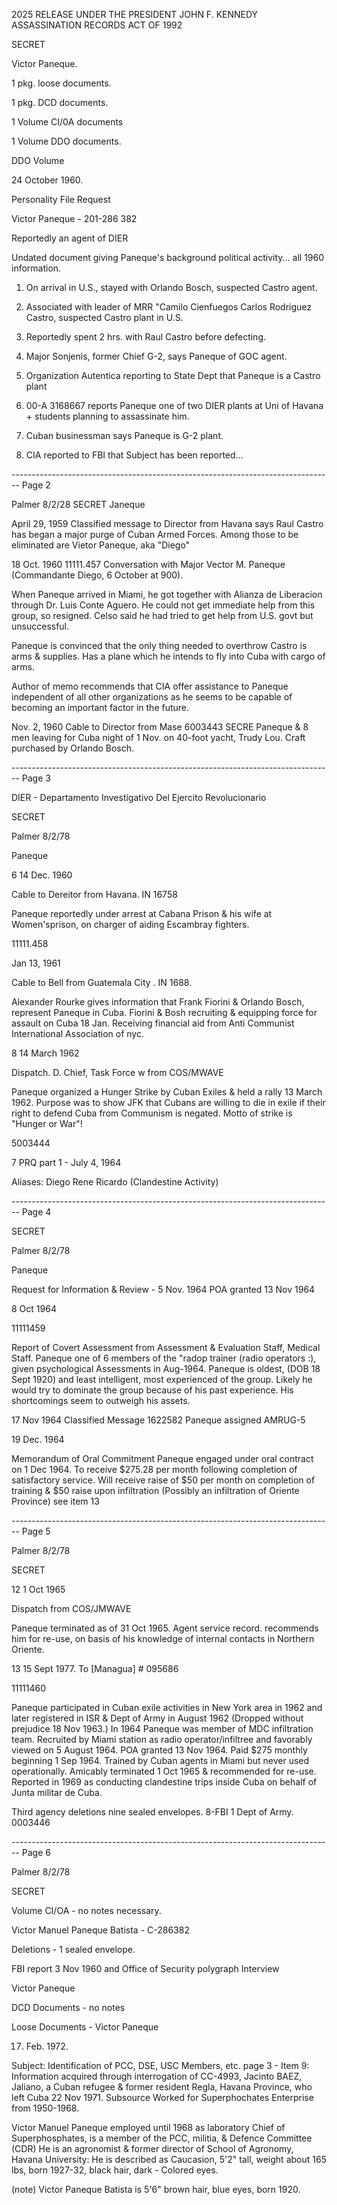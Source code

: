 2025 RELEASE UNDER THE PRESIDENT JOHN F. KENNEDY ASSASSINATION RECORDS ACT OF 1992

SECRET

Victor Paneque.

1 pkg. loose documents.

1 pkg. DCD documents.

1 Volume CI/0A documents

1 Volume DDO documents.

DDO Volume

24 October 1960.

Personality File Request

Victor Paneque - 201-286 382

Reportedly an agent of DIER

Undated document giving Paneque's background political activity... all 1960 information.

1.  On arrival in U.S., stayed with Orlando Bosch, suspected Castro agent.

2.  Associated with leader of MRR "Camilo Cienfuegos Carlos Rodriguez Castro, suspected Castro plant in U.S.

3.  Reportedly spent 2 hrs. with Raul Castro before defecting.

4.  Major Sonjenis, former Chief G-2, says Paneque of GOC agent.

5.  Organization Autentica reporting to State Dept that Paneque is a Castro plant

6.  00-A 3168667 reports Paneque one of two DIER plants at Uni of Havana + students planning to assassinate him.

7.  Cuban businessman says Paneque is G-2 plant.

8.  CIA reported to FBI that Subject has been reported...


-------------------------------------------------------------------------------- Page 2

Palmer
8/2/28
SECRET Janeque

April 29, 1959 Classified message to Director from Havana says Raul Castro has began a major purge of Cuban Armed Forces. Among those to be eliminated are Vietor Paneque, aka "Diego"

18 Oct. 1960 11111.457
Conversation with Major Vector M. Paneque (Commandante Diego, 6 October at 900).

When Paneque arrived in Miami, he got together with Alianza de Liberacion through Dr. Luis Conte Aguero. He could not get immediate help from this group, so resigned. Celso said he had tried to get help from U.S. govt but unsuccessful.

Paneque is convinced that the only thing needed to overthrow Castro is arms & supplies. Has a plane which he intends to fly into Cuba with cargo of arms.

Author of memo recommends that CIA offer assistance to Paneque independent of all other organizations as he seems to be capable of becoming an important factor in the future.

Nov. 2, 1960 Cable to Director from Mase 6003443
SECRE
Paneque & 8 men leaving for Cuba night of 1 Nov. on 40-foot yacht, Trudy Lou. Craft purchased by Orlando Bosch.


-------------------------------------------------------------------------------- Page 3

DIER - Departamento Investigativo
Del Ejercito Revolucionario

SECRET

Palmer
8/2/78

Paneque

6 14 Dec. 1960

Cable to Dereitor from Havana. IN 16758

Paneque reportedly under arrest at Cabana Prison & his wife at Women'sprison, on charger of aiding Escambray fighters.

11111.458

Jan 13, 1961

Cable to Bell from Guatemala City . IN 1688.

Alexander Rourke gives information that Frank Fiorini & Orlando Bosch, represent Paneque in Cuba. Fiorini & Bosh recruiting & equipping force for assault on Cuba 18 Jan. Receiving financial aid from Anti Communist International Association of nyc.

8 14 March 1962

Dispatch. D. Chief, Task Force w from COS/MWAVE

Paneque organized a Hunger Strike by Cuban Exiles & held a rally 13 March 1962. Purpose was to show JFK that Cubans are willing to die in exile if their right to defend Cuba from Communism is negated. Motto of strike is "Hunger or War"!

5003444

7 PRQ part 1 - July 4, 1964

Aliases: Diego Rene Ricardo (Clandestine Activity)


-------------------------------------------------------------------------------- Page 4

SECRET

Palmer 8/2/78

Paneque

Request for Information & Review - 5 Nov. 1964
POA granted 13 Nov 1964

8 Oct 1964

11111459

Report of Covert Assessment
from Assessment & Evaluation Staff, Medical Staff.
Paneque one of 6 members of the "radop trainer (radio operators :), given psychological Assessments in Aug-1964. Paneque is oldest, (DOB 18 Sept 1920) and least intelligent, most experienced of the group. Likely he would try to dominate the group because of his past experience. His shortcomings seem to outweigh his assets.

17 Nov 1964 Classified Message 1622582
Paneque assigned AMRUG-5

19 Dec. 1964

Memorandum of Oral Commitment
Paneque engaged under oral contract on 1 Dec 1964. To receive $275.28 per month following completion of satisfactory service. Will receive raise of $50 per month on completion of training & $50 raise upon infiltration (Possibly an infiltration of Oriente Province) see item 13


-------------------------------------------------------------------------------- Page 5

Palmer
8/2/78

SECRET

12 1 Oct 1965

Dispatch from COS/JMWAVE

Paneque terminated as of 31 Oct 1965. Agent service record. recommends him for re-use, on basis of his knowledge of internal contacts in Northern Oriente.

13 15 Sept 1977. To [Managua] # 095686

11111460

Paneque participated in Cuban exile activities in New York area in 1962 and later registered in ISR & Dept of Army in August 1962 (Dropped without prejudice 18 Nov 1963.) In 1964 Paneque was member of MDC infiltration team. Recruited by Miami station as radio operator/infiltree and favorably viewed on 5 August 1964. POA granted 13 Nov 1964. Paid $275 monthly beginning 1 Sep 1964. Trained by Cuban agents in Miami but never used operationally. Amicably terminated 1 Oct 1965 & recommended for re-use. Reported in 1969 as conducting clandestine trips inside Cuba on behalf of Junta militar de Cuba.

Third agency deletions nine sealed envelopes.
8-FBI 1 Dept of Army.
0003446


-------------------------------------------------------------------------------- Page 6

Palmer 8/2/78

SECRET

Volume CI/OA - no notes necessary.

Victor Manuel Paneque Batista - C-286382

Deletions - 1 sealed envelope.

FBI report 3 Nov 1960 and Office of Security polygraph Interview

Victor Paneque

DCD Documents - no notes

Loose Documents - Victor Paneque

17. Feb. 1972.

Subject: Identification of PCC, DSE, USC Members, etc.
page 3 - Item 9: Information acquired through interrogation of CC-4993, Jacinto BAEZ, Jaliano, a Cuban refugee & former resident Regla, Havana Province, who left Cuba 22 Nov 1971. Subsource Worked for Superphochates Enterprise from 1950-1968.

Victor Manuel Paneque employed until 1968 as laboratory Chief of Superphosphates, is a member of the PCC, militia, & Defence Committee (CDR) He is an agronomist & former director of School of Agronomy, Havana University: He is described as Caucasion, 5'2" tall, weight about 165 lbs, born 1927-32, black hair, dark - Colored eyes.

(note) Victor Paneque Batista is 5'6" brown hair, blue eyes, born 1920.
